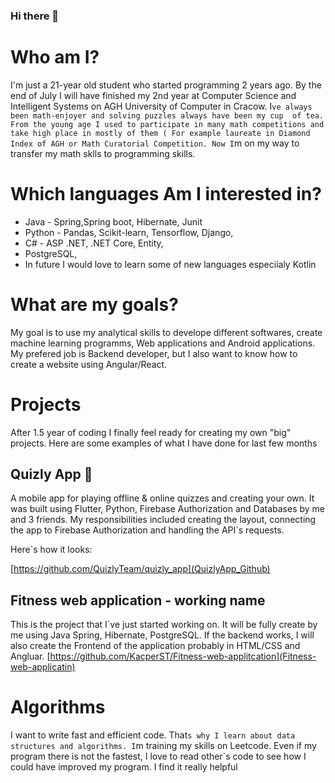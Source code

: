 ### Hi there 👋

<!--
**KacperST/KacperST** is a ✨ _special_ ✨ repository because its `README.md` (this file) appears on your GitHub profile.

Here are some ideas to get you started:

- 🔭 I’m currently working on ...
- 🌱 I’m currently learning ...
- 👯 I’m looking to collaborate on ...
- 🤔 I’m looking for help with ...
- 💬 Ask me about ...
- 📫 How to reach me: ...
- 😄 Pronouns: ...
- ⚡ Fun fact: ...
-->

# Who am I?

I'm just a 21-year old student who started programming 2 years ago. By the end of July I will have finished my 2nd year at Computer Science and Intelligent Systems on AGH University of Computer in Cracow. I`ve always been math-enjoyer and solving puzzles always have been my cup  of tea. From the young age I used to participate in many math competitions and take high place in mostly of them ( For example laureate in Diamond Index of AGH or Math Curatorial Competition. Now I`m on my way to transfer my math sklls to programming skills.

# Which languages Am I interested in?
* Java - Spring,Spring boot, Hibernate, Junit
* Python - Pandas, Scikit-learn, Tensorflow, Django,
* C# - ASP .NET, .NET Core, Entity,
* PostgreSQL,
* In future I would love to learn some of new languages especiialy Kotlin

# What are my goals?
My goal is to use my analytical skills to develope different softwares, create machine learning programms, Web applications and Android applications.
My prefered job is Backend developer, but I also want to know how to create a website using Angular/React.

# Projects
After 1.5 year of coding I finally feel ready for creating my own "big" projects. Here are some examples of what I have done for last few months

## Quizly App 📱

A mobile app for playing offline & online quizzes and creating your own. It was  built using Flutter, Python, Firebase Authorization and Databases by me and 3 friends. My responsibilities included creating the layout, connecting the app to Firebase Authorization and handling the API`s requests.


Here`s how it looks:


[https://github.com/QuizlyTeam/quizly_app](QuizlyApp_Github)

## Fitness web application - working name
This is the project that I`ve just started working on. It will be fully create by me using Java Spring, Hibernate, PostgreSQL. If the backend works, I will also create the Frontend of the application probably in HTML/CSS and Angluar.
[https://github.com/KacperST/Fitness-web-applitcation](Fitness-web-applicatin)




# Algorithms
I want to write fast and efficient code. That`s why I learn about data structures and algorithms. I`m training my skills on Leetcode. Even if my program there is not the fastest, I love to read other`s code to see how I could have improved my program. I find it really helpful
